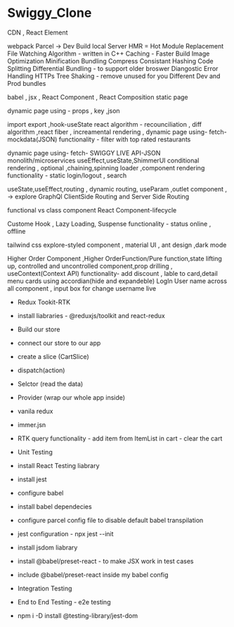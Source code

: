 # Swiggy_Clone





CDN , React Element 



webpack
Parcel ->
Dev Build
local Server
HMR = Hot Module Replacement
File Watching Algorithm - written in C++
Caching - Faster Build
Image Optimization
Minification
Bundling
Compress
Consistant Hashing
Code Splitting
Differential Bundling - to support older broswer 
Diangostic
Error Handling
HTTPs
Tree Shaking - remove unused for you
Different Dev and Prod bundles



babel , jsx , React Component , React Composition 
 static page

 dynamic page using - props , key ,json


import export ,hook-useState
react algorithm - recounciliation , diff algorithm ,react fiber , increamental rendering , 
dynamic page using- fetch- mockdata(JSON)
functionality - filter with top rated restaurants


dynamic page using- fetch- SWIGGY LIVE API-JSON
monolith/microservices
useEffect,useState,ShimmerUI
conditional rendering , optional ,chaining,spinning loader ,component rendering
functionality - static login/logout , search 


useState,useEffect,routing , dynamic routing, useParam ,outlet component , -> explore GraphQl
ClientSide Routing and Server Side Routing

functional vs class component
React Component-lifecycle


Custome Hook , Lazy Loading, Suspense
functionality - status online , offline


tailwind css
explore-styled component , material UI , ant design ,dark mode


Higher Order Component ,Higher OrderFunction/Pure function,state lifting up,
controlled and uncontrolled component,prop drilling , useContext(Context API)
functionality- add discount , lable to card,detail menu cards using accordian(hide and expandeble)
               LogIn User name across all component , input box for change username live 


- Redux Tookit-RTK
- install liabraries - @reduxjs/toolkit and react-redux
- Build our store
- connect our store to our app
- create a slice (CartSlice)
- dispatch(action)
- Selctor (read the data)
- Provider (wrap our whole app inside)
- vanila redux
- immer.jsn
- RTK query
functionality - add item from ItemList in cart
              - clear the cart



- Unit Testing
 - install React Testing liabrary
  - install jest
  - configure babel
  - install babel dependecies
  - configure parcel config file to disable default babel transpilation
  - jest configuration - npx jest --init
   - install jsdom liabrary
-  install @babel/preset-react - to make JSX work in test cases
- include @babel/preset-react inside my babel config
- Integration Testing
- End to End Testing - e2e testing
- npm i -D install @testing-library/jest-dom
